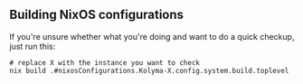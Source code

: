 ## Building NixOS configurations

If you're unsure whether what you're doing and want to do a quick checkup, just run this:

```shell
# replace X with the instance you want to check
nix build .#nixosConfigurations.Kolyma-X.config.system.build.toplevel
```
